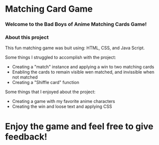 # Matching Card Game

### Welcome to the Bad Boys of Anime Matching Cards Game! 

### About this project

This fun matching game was buit using: HTML, CSS, and Java Script.

Some things I struggled to accomplish with the project:

- Creating a "match" instance and applying a win to two matching cards
- Enabling the cards to remain visible wen matched, and invissible when not matched
- Creating a "Shiffle card" function

Some things that I enjoyed about the project:

- Creating a game with my favorite anime characters
- Creating the win and loose text and applying CSS

# Enjoy the game and feel free to give feedback!

